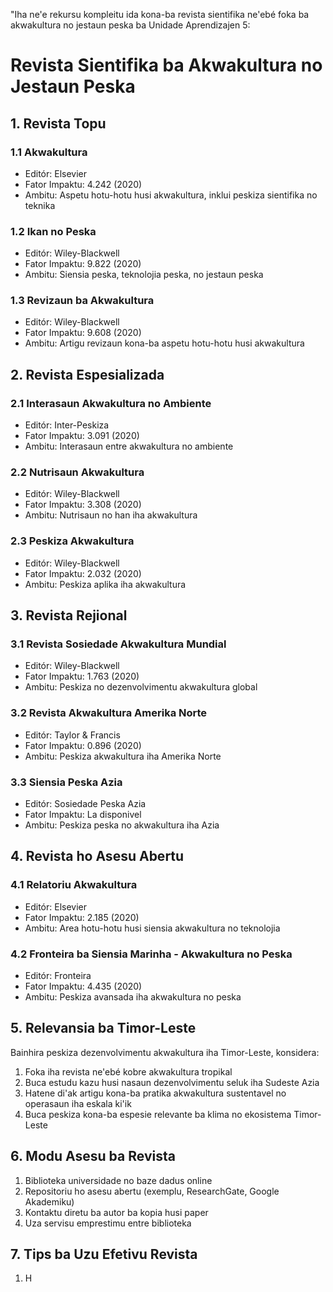 "Iha ne'e rekursu kompleitu ida kona-ba revista sientifika ne'ebé foka ba akwakultura no jestaun peska ba Unidade Aprendizajen 5:

# Revista Sientifika ba Akwakultura no Jestaun Peska

## 1. Revista Topu

### 1.1 Akwakultura

- Editór: Elsevier
- Fator Impaktu: 4.242 (2020)
- Ambitu: Aspetu hotu-hotu husi akwakultura, inklui peskiza sientifika no teknika

### 1.2 Ikan no Peska

- Editór: Wiley-Blackwell
- Fator Impaktu: 9.822 (2020)
- Ambitu: Siensia peska, teknolojia peska, no jestaun peska

### 1.3 Revizaun ba Akwakultura

- Editór: Wiley-Blackwell
- Fator Impaktu: 9.608 (2020)
- Ambitu: Artigu revizaun kona-ba aspetu hotu-hotu husi akwakultura

## 2. Revista Espesializada

### 2.1 Interasaun Akwakultura no Ambiente

- Editór: Inter-Peskiza
- Fator Impaktu: 3.091 (2020)
- Ambitu: Interasaun entre akwakultura no ambiente

### 2.2 Nutrisaun Akwakultura

- Editór: Wiley-Blackwell
- Fator Impaktu: 3.308 (2020)
- Ambitu: Nutrisaun no han iha akwakultura

### 2.3 Peskiza Akwakultura

- Editór: Wiley-Blackwell
- Fator Impaktu: 2.032 (2020)
- Ambitu: Peskiza aplika iha akwakultura

## 3. Revista Rejional

### 3.1 Revista Sosiedade Akwakultura Mundial

- Editór: Wiley-Blackwell
- Fator Impaktu: 1.763 (2020)
- Ambitu: Peskiza no dezenvolvimentu akwakultura global

### 3.2 Revista Akwakultura Amerika Norte

- Editór: Taylor & Francis
- Fator Impaktu: 0.896 (2020)
- Ambitu: Peskiza akwakultura iha Amerika Norte

### 3.3 Siensia Peska Azia

- Editór: Sosiedade Peska Azia
- Fator Impaktu: La disponivel
- Ambitu: Peskiza peska no akwakultura iha Azia

## 4. Revista ho Asesu Abertu

### 4.1 Relatoriu Akwakultura

- Editór: Elsevier
- Fator Impaktu: 2.185 (2020)
- Ambitu: Area hotu-hotu husi siensia akwakultura no teknolojia

### 4.2 Fronteira ba Siensia Marinha - Akwakultura no Peska

- Editór: Fronteira
- Fator Impaktu: 4.435 (2020)
- Ambitu: Peskiza avansada iha akwakultura no peska

## 5. Relevansia ba Timor-Leste

Bainhira peskiza dezenvolvimentu akwakultura iha Timor-Leste, konsidera:

1. Foka iha revista ne'ebé kobre akwakultura tropikal
2. Buca estudu kazu husi nasaun dezenvolvimentu seluk iha Sudeste Azia
3. Hatene di'ak artigu kona-ba pratika akwakultura sustentavel no operasaun iha eskala ki'ik
4. Buca peskiza kona-ba espesie relevante ba klima no ekosistema Timor-Leste

## 6. Modu Asesu ba Revista

1. Biblioteka universidade no baze dadus online
2. Repositoriu ho asesu abertu (exemplu, ResearchGate, Google Akademiku)
3. Kontaktu diretu ba autor ba kopia husi paper
4. Uza servisu emprestimu entre biblioteka

## 7. Tips ba Uzu Efetivu Revista

1. H